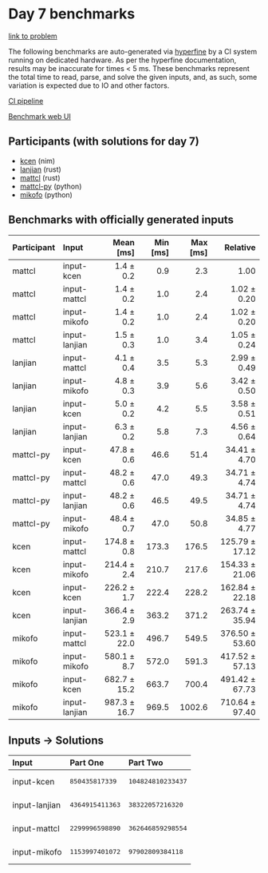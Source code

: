 # Day 7 benchmarks

[link to problem](https://adventofcode.com/2024/day/7)

The following benchmarks are auto-generated via
[hyperfine](https://github.com/sharkdp/hyperfine) by a CI system running on
dedicated hardware. As per the hyperfine documentation, results may be
inaccurate for times < 5 ms. These benchmarks represent the total time to read,
parse, and solve the given inputs, and, as such, some variation is expected due
to IO and other factors.

[CI pipeline](http://ci.papercode.net:8080/teams/main/pipelines/aoc2024)

[Benchmark web UI](https://aoc.ancalagon.black)


## Participants (with solutions for day 7)

- [kcen](https://github.com/kcen/aoc2024) (nim)
- [lanjian](https://github.com/lanjian/aoc-2024) (rust)
- [mattcl](https://github.com/mattcl/aoc2024) (rust)
- [mattcl-py](https://github.com/mattcl/aoc2024-py) (python)
- [mikofo](https://github.com/mikofo/aoc2024) (python)


## Benchmarks with officially generated inputs

| Participant | Input | Mean [ms] | Min [ms] | Max [ms] | Relative |
|:---|:---|---:|---:|---:|---:|
| mattcl | input-kcen | 1.4 ± 0.2 | 0.9 | 2.3 | 1.00 |
| mattcl | input-mattcl | 1.4 ± 0.2 | 1.0 | 2.4 | 1.02 ± 0.20 |
| mattcl | input-mikofo | 1.4 ± 0.2 | 1.0 | 2.4 | 1.02 ± 0.20 |
| mattcl | input-lanjian | 1.5 ± 0.3 | 1.0 | 3.4 | 1.05 ± 0.24 |
| lanjian | input-mattcl | 4.1 ± 0.4 | 3.5 | 5.3 | 2.99 ± 0.49 |
| lanjian | input-mikofo | 4.8 ± 0.3 | 3.9 | 5.6 | 3.42 ± 0.50 |
| lanjian | input-kcen | 5.0 ± 0.2 | 4.2 | 5.5 | 3.58 ± 0.51 |
| lanjian | input-lanjian | 6.3 ± 0.2 | 5.8 | 7.3 | 4.56 ± 0.64 |
| mattcl-py | input-kcen | 47.8 ± 0.6 | 46.6 | 51.4 | 34.41 ± 4.70 |
| mattcl-py | input-mattcl | 48.2 ± 0.6 | 47.0 | 49.3 | 34.71 ± 4.74 |
| mattcl-py | input-lanjian | 48.2 ± 0.6 | 46.5 | 49.5 | 34.71 ± 4.74 |
| mattcl-py | input-mikofo | 48.4 ± 0.7 | 47.0 | 50.8 | 34.85 ± 4.77 |
| kcen | input-mattcl | 174.8 ± 0.8 | 173.3 | 176.5 | 125.79 ± 17.12 |
| kcen | input-mikofo | 214.4 ± 2.4 | 210.7 | 217.6 | 154.33 ± 21.06 |
| kcen | input-kcen | 226.2 ± 1.7 | 222.4 | 228.2 | 162.84 ± 22.18 |
| kcen | input-lanjian | 366.4 ± 2.9 | 363.2 | 371.2 | 263.74 ± 35.94 |
| mikofo | input-mattcl | 523.1 ± 22.0 | 496.7 | 549.5 | 376.50 ± 53.60 |
| mikofo | input-mikofo | 580.1 ± 8.7 | 572.0 | 591.3 | 417.52 ± 57.13 |
| mikofo | input-kcen | 682.7 ± 15.2 | 663.7 | 700.4 | 491.42 ± 67.73 |
| mikofo | input-lanjian | 987.3 ± 16.7 | 969.5 | 1002.6 | 710.64 ± 97.40 |


## Inputs -> Solutions

| Input | Part One | Part Two |
|:---|:---|:---|
|input-kcen|<pre>850435817339</pre>|<pre>104824810233437</pre>|
|input-lanjian|<pre>4364915411363</pre>|<pre>38322057216320</pre>|
|input-mattcl|<pre>2299996598890</pre>|<pre>362646859298554</pre>|
|input-mikofo|<pre>1153997401072</pre>|<pre>97902809384118</pre>|